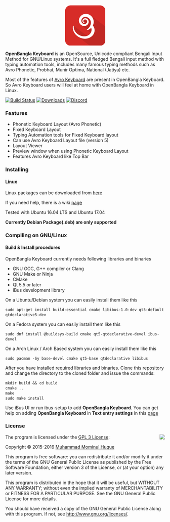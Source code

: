 <p align="center">
<img src="https://github.com/OpenBangla/OpenBangla-Keyboard/raw/master/data/128.png">
</p>

**OpenBangla Keyboard** is an OpenSource, Unicode compliant Bengali Input Method for GNU/Linux systems. It's a full fledged Bengali input method with typing automation tools, includes many famous typing methods such as Avro Phonetic, Probhat, Munir Optima, National (Jatiya) etc.

Most of the features of [Avro Keyboard](https://www.omicronlab.com/avro-keyboard.html) are present in OpenBangla Keyboard. So Avro Keyboard users will feel at home with OpenBangla Keyboard in Linux.

[![Build Status](https://travis-ci.org/OpenBangla/OpenBangla-Keyboard.svg?branch=master)](https://travis-ci.org/OpenBangla/OpenBangla-Keyboard)
[![Downloads](https://img.shields.io/github/downloads/OpenBangla/OpenBangla-Keyboard/total.svg)]()
[![Discord](https://img.shields.io/discord/436879388362014740.svg)](https://discord.gg/HXK7QnJ)

### Features
* Phonetic Keyboard Layout (Avro Phonetic)
* Fixed Keyboard Layout
* Typing Automation tools for Fixed Keyboard layout
* Can use Avro Keyboard Layout file (version 5)
* Layout Viewer
* Preview window when using Phonetic Keyboard Layout
* Features Avro Keyboard like Top Bar

### Installing
#### Linux
Linux packages can be downloaded from [here](https://github.com/OpenBangla/OpenBangla-Keyboard/releases)

If you need help, there is a wiki [page](https://github.com/OpenBangla/OpenBangla-Keyboard/wiki/Installing%20OpenBangla%20Keyboard)

Tested with Ubuntu 16.04 LTS and Ubuntu 17.04

**Currently Debian Package(.deb) are only supported**

### Compiling on GNU/Linux
#### Build & Install procedures
OpenBangla Keyboard currently needs following libraries and binaries
* GNU GCC, G++ compiler or Clang
* GNU Make or Ninja
* CMake
* Qt 5.5 or later
* iBus development library

On a Ubuntu/Debian system you can easily install them like this
```
sudo apt-get install build-essential cmake libibus-1.0-dev qt5-default qtdeclarative5-dev
```

On a Fedora system you can easily install them like this
```
sudo dnf install @buildsys-build cmake qt5-qtdeclarative-devel ibus-devel
```
On a Arch Linux / Arch Based system you can easily install them like this
```
sudo pacman -Sy base-devel cmake qt5-base qtdeclarative libibus
```

After you have installed required libraries and binaries. Clone this repository and change the directory to the cloned folder and issue the commands:
```
mkdir build && cd build
cmake ..
make
sudo make install
```
Use iBus UI or run ibus-setup to add **OpenBangla Keyboard**. You can get help on adding **OpenBangla Keyboard** in **Text entry settings** in this [page](https://github.com/OpenBangla/OpenBangla-Keyboard/wiki/Installing%20OpenBangla%20Keyboard)

### License
<img align="right" src="http://opensource.org/trademarks/opensource/OSI-Approved-License-100x137.png">


The program is licensed under the [GPL 3 License](https://opensource.org/licenses/GPL-3.0):

Copyright &copy; 2015-2016 [Muhammad Mominul Huque](https://github.com/mominul)

This program is free software: you can redistribute it and/or modify
it under the terms of the GNU General Public License as published by
the Free Software Foundation, either version 3 of the License, or
(at your option) any later version.

This program is distributed in the hope that it will be useful,
but WITHOUT ANY WARRANTY; without even the implied warranty of
MERCHANTABILITY or FITNESS FOR A PARTICULAR PURPOSE.  See the
GNU General Public License for more details.

You should have received a copy of the GNU General Public License
along with this program.  If not, see <http://www.gnu.org/licenses/>.
